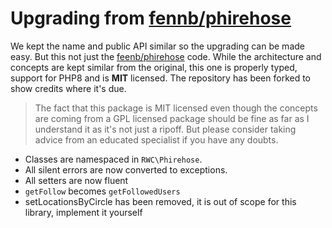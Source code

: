 # Upgrading from [fennb/phirehose](https://packagist.org/packages/fennb/phirehose)

We kept the name and public API similar so the upgrading can be made easy. But this not just
the [feenb/phirehose](https://packagist.org/packages/fennb/phirehose) code. While the architecture and concepts are kept
similar from the original, this one is properly typed, support for PHP8 and is **MIT** licensed. The repository has been
forked to show credits where it's due.

> The fact that this package is MIT licensed even though the concepts are coming from a GPL licensed package should be fine as far as I understand it as it's not just a ripoff. But please consider taking advice from an educated specialist if you have any doubts.

* Classes are namespaced in `RWC\Phirehose`.
* All silent errors are now converted to exceptions.
* All setters are now fluent
* `getFollow` becomes `getFollowedUsers`
* setLocationsByCircle has been removed, it is out of scope for this library, implement it yourself